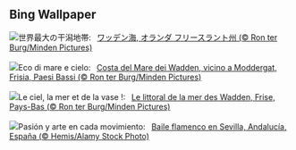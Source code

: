 ## Bing Wallpaper
![](https://www.bing.com/th?id=OHR.FrieslandNetherlands_JA-JP3280523442_UHD.jpg&w=1000)世界最大の干潟地帯:&nbsp;&ensp;[ワッデン海, オランダ フリースラント州 (© Ron ter Burg/Minden Pictures)](https://www.bing.com/th?id=OHR.FrieslandNetherlands_JA-JP3280523442_UHD.jpg)
<br><br/>
![](https://www.bing.com/th?id=OHR.FrieslandNetherlands_IT-IT6096912016_UHD.jpg&w=1000)Eco di mare e cielo:&nbsp;&ensp;[Costa del Mare dei Wadden, vicino a Moddergat, Frisia, Paesi Bassi (© Ron ter Burg/Minden Pictures)](https://www.bing.com/th?id=OHR.FrieslandNetherlands_IT-IT6096912016_UHD.jpg)
<br><br/>
![](https://www.bing.com/th?id=OHR.FrieslandNetherlands_FR-FR3199784151_UHD.jpg&w=1000)Le ciel, la mer et de la vase !:&nbsp;&ensp;[Le littoral de la mer des Wadden, Frise, Pays-Bas (© Ron ter Burg/Minden Pictures)](https://www.bing.com/th?id=OHR.FrieslandNetherlands_FR-FR3199784151_UHD.jpg)
<br><br/>
![](https://www.bing.com/th?id=OHR.FlamencoDay2024_ES-ES0805815742_UHD.jpg&w=1000)Pasión y arte en cada movimiento:&nbsp;&ensp;[Baile flamenco en Sevilla, Andalucía, España (© Hemis/Alamy Stock Photo)](https://www.bing.com/th?id=OHR.FlamencoDay2024_ES-ES0805815742_UHD.jpg)
<br><br/>
